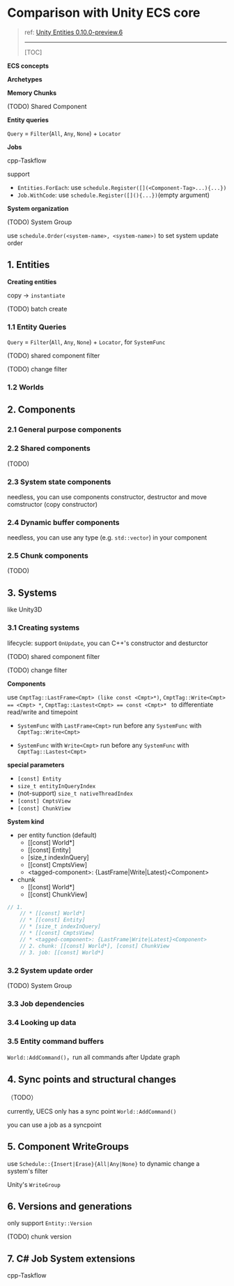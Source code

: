 # Comparison with Unity ECS core

> ref: [Unity Entities 0.10.0-preview.6](https://docs.unity3d.com/Packages/com.unity.entities@0.10/manual/index.html) 
>
> ---
>
> [TOC]

**ECS concepts** 

**Archetypes** 

**Memory Chunks** 

(TODO) Shared Component 

**Entity queries** 

`Query` = `Filter`(`All`, `Any`, `None`) + `Locator` 

**Jobs** 

cpp-Taskflow

support

- `Entities.ForEach`: use `schedule.Register([](<Component-Tag>...){...})` 
- `Job.WithCode`: use `schedule.Register([](){...})`(empty argument)

**System organization** 

(TODO) System Group

use `schedule.Order(<system-name>, <system-name>)` to set system update order

## 1. Entities

**Creating entities** 

copy -> `instantiate` 

(TODO) batch create

### 1.1 Entity Queries

`Query` = `Filter`(`All`, `Any`, `None`) + `Locator`, for `SystemFunc` 

(TODO) shared component filter

(TODO) change filter

### 1.2 Worlds

## 2. Components

### 2.1 General purpose components

### 2.2 Shared components

(TODO)

### 2.3 System state components

needless, you can use components constructor, destructor and move comstructor (copy constructor)

### 2.4 Dynamic buffer components

needless, you can use any type (e.g. `std::vector`) in your component

### 2.5 Chunk components

(TODO)

## 3. Systems

like Unity3D

### 3.1 Creating systems

lifecycle: support `OnUpdate`, you can C++'s constructor and desturctor

(TODO) shared component filter

(TODO) change filter

**Components** 

use `CmptTag::LastFrame<Cmpt> (like const <Cmpt>*)`, `CmptTag::Write<Cmpt> == <Cmpt> *`, `CmptTag::Lastest<Cmpt> == const <Cmpt>* ` to differentiate read/write and timepoint

- `SystemFunc` with `LastFrame<Cmpt>` run before any `SystemFunc` with `CmptTag::Write<Cmpt>` 

- `SystemFunc` with `Write<Cmpt>` run before any `SystemFunc` with `CmptTag::Lastest<Cmpt>` 

**special parameters** 

- `[const] Entity` 
- `size_t entityInQueryIndex` 
- (not-support) `size_t nativeThreadIndex` 
- `[const] CmptsView` 
- `[const] ChunkView` 

**System kind** 

- per entity function (default)
  - [[const] World*]
  - [[const] Entity]
  - [size_t indexInQuery]
  - [[const] CmptsView]
  - \<tagged-component\>: {LastFrame|Write|Latest}\<Component\> 
- chunk
  - [[const] World*]
  - [[const] ChunkView]

```c++
// 1. 
	// * [[const] World*]
	// * [[const] Entity]
	// * [size_t indexInQuery]
	// * [[const] CmptsView]
	// * <tagged-component>: {LastFrame|Write|Latest}<Component>
	// 2. chunk: [[const] World*], [const] ChunkView
	// 3. job: [[const] World*]
```



### 3.2 System update order

(TODO) System Group

### 3.3 Job dependencies

### 3.4 Looking up data

### 3.5 Entity command buffers

`World::AddCommand()`，run all commands after Update graph

## 4. Sync points and structural changes

（TODO）

currently, UECS only has a sync point `World::AddCommand()` 

you can use a job as a syncpoint

## 5. Component WriteGroups

use `Schedule::{Insert|Erase}{All|Any|None}` to dynamic change a system's filter

Unity's `WriteGroup`  

## 6. Versions and generations

only support `Entity::Version` 

(TODO) chunk version

## 7. C# Job System extensions

cpp-Taskflow


